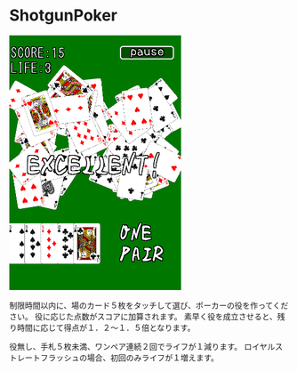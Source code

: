 ShotgunPoker
============

<img src="screenshot.png" />

制限時間以内に、場のカード５枚をタッチして選び、ポーカーの役を作ってください。
役に応じた点数がスコアに加算されます。
素早く役を成立させると、残り時間に応じて得点が１．２～１．５倍となります。

役無し、手札５枚未満、ワンペア連続２回でライフが１減ります。
ロイヤルストレートフラッシュの場合、初回のみライフが１増えます。

